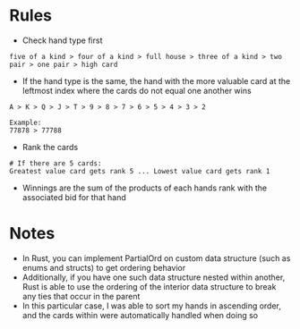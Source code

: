# Rules
- Check hand type first
```
five of a kind > four of a kind > full house > three of a kind > two pair > one pair > high card
```
- If the hand type is the same, the hand with the more valuable card at the leftmost index where the cards do not equal one another wins
```
A > K > Q > J > T > 9 > 8 > 7 > 6 > 5 > 4 > 3 > 2

Example:
77878 > 77788
```
- Rank the cards
```
# If there are 5 cards:
Greatest value card gets rank 5 ... Lowest value card gets rank 1
```
- Winnings are the sum of the products of each hands rank with the associated bid for that hand

# Notes
- In Rust, you can implement PartialOrd on custom data structure (such as enums and structs) to get ordering behavior
- Additionally, if you have one such data structure nested within another, Rust is able to use the ordering of the interior
data structure to break any ties that occur in the parent 
- In this particular case, I was able to sort my hands in ascending order, and the cards within were automatically handled when doing so
